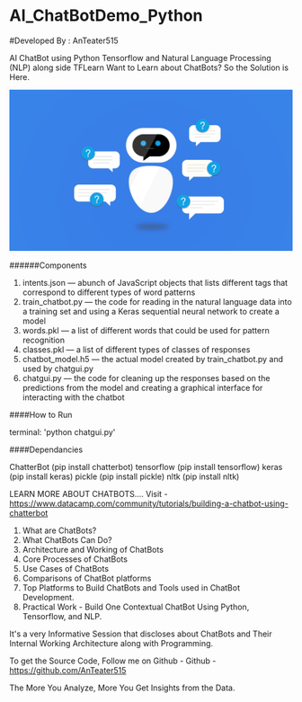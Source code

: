 # AI_ChatBotDemo_Python
#Developed By : AnTeater515

AI ChatBot using Python Tensorflow and Natural Language Processing (NLP) along side TFLearn
Want to Learn about ChatBots? So the Solution is Here.

![Screenshot](Untitled.png)

######Components

1. intents.json — abunch of JavaScript objects that lists different tags that correspond to different types of word patterns
2. train_chatbot.py — the code for reading in the natural language data into a training set and using a Keras sequential neural network to create a model
3. words.pkl — a list of different words that could be used for pattern recognition
4. classes.pkl — a list of different types of classes of responses
5. chatbot_model.h5 — the actual model created by train_chatbot.py and used by chatgui.py
6. chatgui.py — the code for cleaning up the responses based on the predictions from the model and creating a graphical interface for interacting with the chatbot

####How to Run

terminal: 'python chatgui.py'



####Dependancies

ChatterBot (pip install chatterbot)
tensorflow (pip install tensorflow)
keras (pip install keras)
pickle (pip install pickle)
nltk (pip install nltk)




LEARN MORE ABOUT CHATBOTS.... Visit - https://www.datacamp.com/community/tutorials/building-a-chatbot-using-chatterbot
1. What are ChatBots?
2. What ChatBots Can Do?
3. Architecture and Working of ChatBots
4. Core Processes of ChatBots
5. Use Cases of ChatBots
6. Comparisons of ChatBot platforms
7. Top Platforms to Build ChatBots and Tools used in ChatBot Development.
8. Practical Work - Build One Contextual ChatBot Using Python, Tensorflow, and NLP.

It's a very Informative Session that discloses about ChatBots and Their Internal Working Architecture along with Programming.

To get the Source Code, Follow me on Github -
Github -https://github.com/AnTeater515

The More You Analyze, More You Get Insights from the Data.
